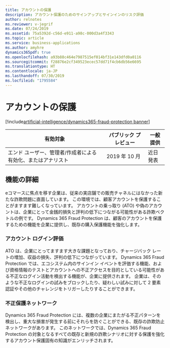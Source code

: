 ```yaml
---
title: アカウントの保護
description: アカウント保護のためのサインアップとサインインのリスク評価
author: relnotes
ms.reviewer: v-jegrif
ms.date: 07/24/2019
ms.assetid: 75a5392d-c56d-e911-a98c-000d3a4f3343
ms.topic: article
ms.service: business-applications
ms.author: amyhre
dynamics365pdf: true
ms.openlocfilehash: a93b88c464e7987515ef014bf31e143dfd0a0116
ms.sourcegitcommit: f28876e2cf349523ecec57dd71f4cb6db56e6695
ms.translationtype: HT
ms.contentlocale: ja-JP
ms.lasthandoff: 07/30/2019
ms.locfileid: "1795584"
---
```

# <a name="account-protection"></a>アカウントの保護
[!include[artificial-intelligence/dynamics365-fraud-protection banner](../includes/artificial-intelligence/dynamics365-fraud-protection.md)]

| 有効対象    |  パブリック プレビュー | 一般提供 | 
| ---------- | ---------- |---------- |
|エンド ユーザー、管理者/作成者による有効化、またはアナリスト|2019 年 10 月| 近日発表|






## <a name="feature-details"></a>機能の詳細
<!--feature detail start -->
eコマースに焦点を移す企業は、従来の実店舗での販売チャネルにはなかった新たな詐欺問題に直面しています。 この環境では、顧客アカウントを保護することがますます難しくなっています。 アカウントの乗っ取り (ATO) や偽のアカウントは、企業にとって金銭的損失と評判の低下につながる可能性がある詐欺ベクトルの例です。 Dynamics 365 Fraud Protection は、顧客のアカウントを保護するための機能を企業に提供し、既存の購入保護機能を強化します。

### <a name="account-sign-in-assessment"></a>アカウント ログイン評価
ATO は、企業にとってますます大きな課題となっており、チャージバック レートの増加、収益の損失、評判の低下につながっています。 Dynamics 365 Fraud Protection では、エコシステム内のサインイン イベントを評価する機能、および資格情報のテストとアカウントへの不正アクセスを目的としている可能性がある不正なログイン活動を検出する機能が、企業に提供されます。 企業は、そのような不正なログインの試みをブロックしたり、疑わしい試みに対して 2 要素認証やその他のチャレンジをトリガーしたりすることができます。

### <a name="fraud-protection-network"></a>不正保護ネットワーク
Dynamics 365 Fraud Protection には、複数の企業にまたがる不正パターンを検出し、重大な損害が発生する前にそれらを防ぐことができる、既存の詐欺防止ネットワークがあります。 このネットワークでは、Dynamics 365 Fraud Protection の対象となるすべての既存と新規の詐欺シナリオに対する保護を強化するアカウント保護固有の知識がエンリッチされます。
<!--feature detail end -->











